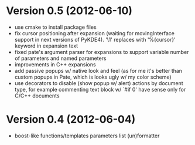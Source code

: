 Version 0.5 (2012-06-10)
========================

* use cmake to install package files
* fix cursor positioning after expansion (waiting for movingInterface
  support in next versions of PyKDE4). '\1' replaces with '%{cursor}'
  keyword in expansion text
* fixed pate's argument parser for expansions to support variable number
  of parameters and named parameters
* improvements in C++ expansions
* add passive popups w/ native look and feel (as for me it's better than
  custom popups in Pate, which is looks ugly w/ my color scheme)
* use decorators to disable (show popup w/ alert) actions by document type,
  for example commenting text block w/ `#if 0' have sense only for C/C++
  documents

Version 0.4 (2012-06-04)
========================

* boost-like functions/templates parameters list (un)formatter
